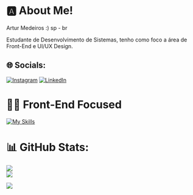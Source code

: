 # 🅰 About Me!
Artur Medeiros :)
sp - br

Estudante de Desenvolvimento de Sistemas, tenho como foco a área de Front-End e UI/UX Design.


## 🌐 Socials:
[![Instagram](https://img.shields.io/badge/Instagram-%23E4405F.svg?logo=Instagram&logoColor=white)](https://instagram.com/arthurzop) [![LinkedIn](https://img.shields.io/badge/LinkedIn-%230077B5.svg?logo=linkedin&logoColor=white)](https://linkedin.com/in/https://www.linkedin.com/in/artur-medeiros-de-paula-7169b8266/) 

# 👨‍💻 Front-End Focused
[![My Skills](https://skillicons.dev/icons?i=js,html,css,bootstrap,figma,react)](https://skillicons.dev)

# 📊 GitHub Stats:
![](https://github-readme-stats.vercel.app/api?username=arthurzop&theme=dark&hide_border=false&include_all_commits=true&count_private=false)<br/>
![](https://github-readme-stats.vercel.app/api/top-langs/?username=arthurzop&theme=dark&hide_border=false&include_all_commits=true&count_private=false&layout=compact)


[![](https://visitcount.itsvg.in/api?id=arthurzop&icon=5&color=3)](https://visitcount.itsvg.in)

<!-- Proudly created with GPRM ( https://gprm.itsvg.in ) -->
